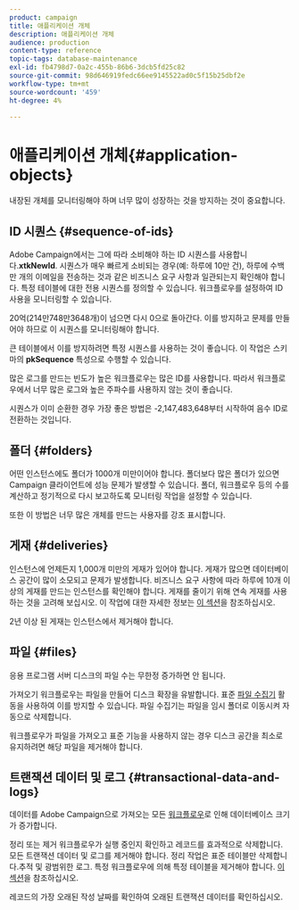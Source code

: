 ```yaml
---
product: campaign
title: 애플리케이션 개체
description: 애플리케이션 개체
audience: production
content-type: reference
topic-tags: database-maintenance
exl-id: fb4798d7-0a2c-455b-86b6-3dcb5fd25c82
source-git-commit: 98d646919fedc66ee9145522ad0c5f15b25dbf2e
workflow-type: tm+mt
source-wordcount: '459'
ht-degree: 4%

---
```


# 애플리케이션 개체{#application-objects}

내장된 개체를 모니터링해야 하며 너무 많이 성장하는 것을 방지하는 것이 중요합니다.

## ID 시퀀스 {#sequence-of-ids}

Adobe Campaign에서는 그에 따라 소비해야 하는 ID 시퀀스를 사용합니다.**xtkNewId**. 시퀀스가 매우 빠르게 소비되는 경우(예: 하루에 10만 건), 하루에 수백만 개의 이메일을 전송하는 것과 같은 비즈니스 요구 사항과 일관되는지 확인해야 합니다. 특정 테이블에 대한 전용 시퀀스를 정의할 수 있습니다. 워크플로우를 설정하여 ID 사용을 모니터링할 수 있습니다.

20억(214만748만3648개)이 넘으면 다시 0으로 돌아간다. 이를 방지하고 문제를 만들어야 하므로 이 시퀀스를 모니터링해야 합니다.

큰 테이블에서 이를 방지하려면 특정 시퀀스를 사용하는 것이 좋습니다. 이 작업은 스키마의 **pkSequence** 특성으로 수행할 수 있습니다.

많은 로그를 만드는 빈도가 높은 워크플로우는 많은 ID를 사용합니다. 따라서 워크플로우에서 너무 많은 로그와 높은 주파수를 사용하지 않는 것이 좋습니다.

시퀀스가 이미 순환한 경우 가장 좋은 방법은 -2,147,483,648부터 시작하여 음수 ID로 전환하는 것입니다.

## 폴더 {#folders}

어떤 인스턴스에도 폴더가 1000개 미만이어야 합니다. 폴더보다 많은 폴더가 있으면 Campaign 클라이언트에 성능 문제가 발생할 수 있습니다. 폴더, 워크플로우 등의 수를 계산하고 정기적으로 다시 보고하도록 모니터링 작업을 설정할 수 있습니다.

또한 이 방법은 너무 많은 개체를 만드는 사용자를 강조 표시합니다.

## 게재 {#deliveries}

인스턴스에 언제든지 1,000개 미만의 게재가 있어야 합니다. 게재가 많으면 데이터베이스 공간이 많이 소모되고 문제가 발생합니다. 비즈니스 요구 사항에 따라 하루에 10개 이상의 게재를 만드는 인스턴스를 확인해야 합니다. 게재를 줄이기 위해 연속 게재를 사용하는 것을 고려해 보십시오. 이 작업에 대한 자세한 정보는 [이 섹션](../../workflow/using/continuous-delivery.md)을 참조하십시오.

2년 이상 된 게재는 인스턴스에서 제거해야 합니다.

## 파일 {#files}

응용 프로그램 서버 디스크의 파일 수는 무한정 증가하면 안 됩니다.

가져오기 워크플로우는 파일을 만들어 디스크 확장을 유발합니다. 표준 [파일 수집기](../../workflow/using/file-collector.md) 활동을 사용하여 이를 방지할 수 있습니다. 파일 수집기는 파일을 임시 폴더로 이동시켜 자동으로 삭제합니다.

워크플로우가 파일을 가져오고 표준 기능을 사용하지 않는 경우 디스크 공간을 최소로 유지하려면 해당 파일을 제거해야 합니다.

## 트랜잭션 데이터 및 로그 {#transactional-data-and-logs}

데이터를 Adobe Campaign으로 가져오는 모든 [워크플로우](../../workflow/using/data-life-cycle.md#work-table)로 인해 데이터베이스 크기가 증가합니다.

정리 또는 제거 워크플로우가 실행 중인지 확인하고 레코드를 효과적으로 삭제합니다. 모든 트랜잭션 데이터 및 로그를 제거해야 합니다. 정리 작업은 표준 테이블만 삭제합니다.추적 및 광범위한 로그. 특정 워크플로우에 의해 특정 테이블을 제거해야 합니다. [이 섹션](../../workflow/using/monitoring-workflow-execution.md#purging-the-logs)을 참조하십시오.

레코드의 가장 오래된 작성 날짜를 확인하여 오래된 트랜잭션 데이터를 확인하십시오.
